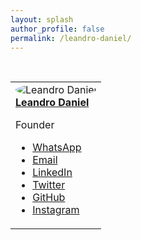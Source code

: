 ```yaml
---
layout: splash
author_profile: false
permalink: /leandro-daniel/
---
```


<br />

<table style="margin-left: auto; margin-right: auto; border: none; width:600px" cellspacing="0" cellpadding="0">
  <tr>
    <td>
      <img src="/assets/images/leandrodaniel-avatar.png" alt="Leandro Daniel" style="border-radius: 50%;">
      <br />
      <a href="mailto: leandro.daniel@deeployer.com"><strong>Leandro Daniel</strong></a>
      <p>Founder</p>
      <ul>
        <li><a href="https://wa.me/5511960784444" rel="nofollow noopener noreferrer me"><i class="fab fa-fw fa-whatsapp" aria-hidden="true"></i><span class="label">WhatsApp</span></a></li>   
        <li><a href="mailto:leandro.daniel@deeployer.com" rel="nofollow noopener noreferrer me"><i class="fas fa-fw fa-envelope" aria-hidden="true"></i><span class="label">Email</span></a></li>
        <li><a href="https://www.linkedin.com/in/leandrodaniel" rel="nofollow noopener noreferrer me"><i class="fas fa-fw fa-link" aria-hidden="true"></i><span class="label">LinkedIn</span></a></li>
        <li><a href="https://twitter.com/leandronet" rel="nofollow noopener noreferrer me"><i class="fab fa-fw fa-twitter" aria-hidden="true"></i><span class="label">Twitter</span></a></li>
        <li><a href="https://github.com/ldaniel" rel="nofollow noopener noreferrer me"><i class="fab fa-fw fa-github" aria-hidden="true"></i><span class="label">GitHub</span></a></li>
        <li><a href="https://instagram.com/leandro.o.daniel" rel="nofollow noopener noreferrer me"><i class="fab fa-fw fa-instagram" aria-hidden="true"></i><span class="label">Instagram</span></a></li>
      </ul>  
    </td>
  </tr>
</table>
